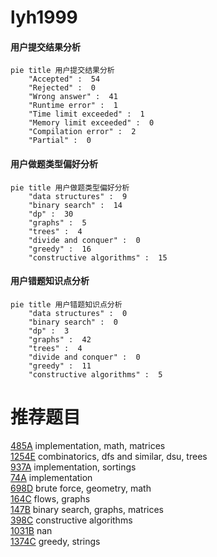 # lyh1999

<!-- tabs:start -->



#### **用户提交结果分析**

```mermaid
pie title 用户提交结果分析
    "Accepted" :  54
    "Rejected" :  0
    "Wrong answer" :  41
    "Runtime error" :  1
    "Time limit exceeded" :  1
    "Memory limit exceeded" :  0
    "Compilation error" :  2
    "Partial" :  0
```

#### **用户做题类型偏好分析**

```mermaid
pie title 用户做题类型偏好分析
    "data structures" :  9
    "binary search" :  14
    "dp" :  30
    "graphs" :  5
    "trees" :  4
    "divide and conquer" :  0
    "greedy" :  16
    "constructive algorithms" :  15
```
#### **用户错题知识点分析**

```mermaid
pie title 用户错题知识点分析
    "data structures" :  0
    "binary search" :  0
    "dp" :  3
    "graphs" :  42
    "trees" :  4
    "divide and conquer" :  0
    "greedy" :  11
    "constructive algorithms" :  5
```



<!-- tabs:end -->
# 推荐题目
[485A](https://codeforces.com/contest/485/problem/A)		implementation,
                        math,
                        matrices		  
[1254E](https://codeforces.com/contest/1254/problem/E)		combinatorics,
                        dfs and similar,
                        dsu,
                        trees		  
[937A](https://codeforces.com/contest/937/problem/A)		implementation,
                        sortings		  
[74A](https://codeforces.com/contest/74/problem/A)		implementation		  
[698D](https://codeforces.com/contest/698/problem/D)		brute force,
                        geometry,
                        math		  
[164C](https://codeforces.com/contest/164/problem/C)		flows,
                        graphs		  
[147B](https://codeforces.com/contest/147/problem/B)		binary search,
                        graphs,
                        matrices		  
[398C](https://codeforces.com/contest/398/problem/C)		constructive algorithms		  
[1031B](https://codeforces.com/contest/1031/problem/B)		nan		  
[1374C](https://codeforces.com/contest/1374/problem/C)		greedy,
                        strings		  
